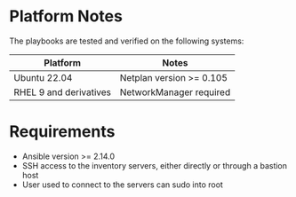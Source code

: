 [//]: # ( vim: set wrap : )

# Platform Notes

The playbooks are tested and verified on the following systems:

| Platform               | Notes                    |
| ---------------------- | ------------------------ |
| Ubuntu 22.04           | Netplan version >= 0.105 |
| RHEL 9 and derivatives | NetworkManager required  |

# Requirements

* Ansible version >= 2.14.0
* SSH access to the inventory servers, either directly or through a bastion host
* User used to connect to the servers can sudo into root
